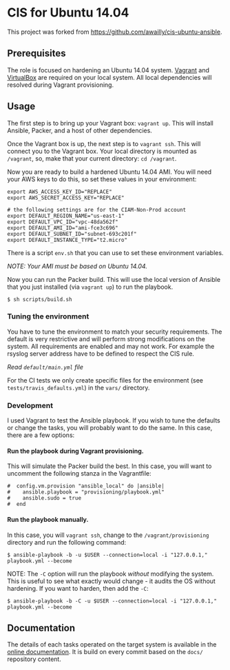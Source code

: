 # CIS for Ubuntu 14.04

This project was forked from https://github.com/awailly/cis-ubuntu-ansible.

## Prerequisites

The role is focused on hardening an Ubuntu 14.04 system. [Vagrant](https://www.vagrantup.com/downloads.html) and [VirtualBox](https://www.virtualbox.org/wiki/Downloads) are required on your local system. All local dependencies will resolved during Vagrant provisioning.

## Usage

The first step is to bring up your Vagrant box: `vagrant up`. This will install Ansible, Packer, and a host of other dependencies.

Once the Vagrant box is up, the next step is to `vagrant ssh`. This will connect you to the Vagrant box. Your local directory is mounted as `/vagrant`, so, make that your current directory: `cd /vagrant`.

Now you are ready to build a hardened Ubuntu 14.04 AMI. You will need your AWS keys to do this, so set these values in your environment:

```
export AWS_ACCESS_KEY_ID="REPLACE"
export AWS_SECRET_ACCESS_KEY="REPLACE"

# the following settings are for the CIAM-Non-Prod account
export DEFAULT_REGION_NAME="us-east-1"
export DEFAULT_VPC_ID="vpc-48da562f"
export DEFAULT_AMI_ID="ami-fce3c696"
export DEFAULT_SUBNET_ID="subnet-693c201f"
export DEFAULT_INSTANCE_TYPE="t2.micro"
```

There is a script `env.sh` that you can use to set these environment variables.

*NOTE: Your AMI must be based on Ubuntu 14.04.*

Now you can run the Packer build. This will use the local version of Ansible that you just installed (via `vagrant up`) to run the playbook.

```
$ sh scripts/build.sh
```

### Tuning the environment

You have to tune the environment to match your security requirements. The default is very restrictive and will perform strong modifications on the system. All requirements are enabled and may not work. For example the rsyslog server address have to be defined to respect the CIS rule.

*Read `default/main.yml` file*

For the CI tests we only create specific files for the environment (see `tests/travis_defaults.yml`) in the `vars/` directory.

### Development

I used Vagrant to test the Ansible playbook. If you wish to tune the defaults or change the tasks, you will probably want to do the same. In this case, there are a few options:

#### Run the playbook during Vagrant provisioning.

This will simulate the Packer build the best. In this case, you will want to uncomment the following stanza in the Vagrantfile:

```
#  config.vm.provision "ansible_local" do |ansible|
#    ansible.playbook = "provisioning/playbook.yml"
#    ansible.sudo = true
#  end

```

#### Run the playbook manually.

In this case, you will `vagrant ssh`, change to the `/vagrant/provisioning` directory and run the following command:

```
$ ansible-playbook -b -u $USER --connection=local -i "127.0.0.1," playbook.yml --become
```

NOTE: The `-C` option will run the playbook *without* modifying the system. This is useful to see what exactly would change - it audits the OS without hardening. If you want to harden, then add the `-C`:

```
$ ansible-playbook -b -C -u $USER --connection=local -i "127.0.0.1," playbook.yml --become
```

## Documentation

The details of each tasks operated on the target system is available in the [online documentation](http://cis-ubuntu-ansible.readthedocs.org/en/latest/). It is build on every commit based on the `docs/` repository content.
